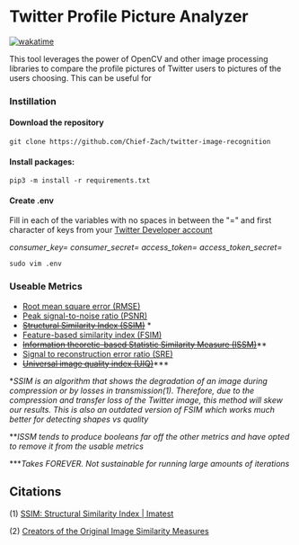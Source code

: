 # Twitter Profile Picture Analyzer
[![wakatime](https://wakatime.com/badge/user/671d32e4-888d-43d9-8178-5f26d6a7202d.svg)](https://wakatime.com/@671d32e4-888d-43d9-8178-5f26d6a7202d)

This tool leverages the power of OpenCV and other image processing libraries to compare the profile pictures of 
Twitter users to pictures of the users choosing. This can be useful for 
### Instillation
#### Download the repository
```
git clone https://github.com/Chief-Zach/twitter-image-recognition 
```

#### Install packages:
```
pip3 -m install -r requirements.txt
```

#### Create .env
Fill in each of the variables with no spaces in between the "=" and first character of keys from your [Twitter Developer
account](https://developer.twitter.com/en)

_consumer_key=_
_consumer_secret=_
_access_token=_
_access_token_secret=_

```
sudo vim .env
```

### Useable Metrics 
- [Root mean square error (RMSE)](https://en.wikipedia.org/wiki/Root-mean-square_deviation)
- [Peak signal-to-noise ratio (PSNR)](https://en.wikipedia.org/wiki/Peak_signal-to-noise_ratio)
- ~~[Structural Similarity Index (SSIM)](https://en.wikipedia.org/wiki/Structural_similarity)~~ *
- [Feature-based similarity index (FSIM)](https://www4.comp.polyu.edu.hk/~cslzhang/IQA/TIP_IQA_FSIM.pdf)
- ~~[Information theoretic-based Statistic Similarity Measure (ISSM)](https://www.tandfonline.com/doi/full/10.1080/22797254.2019.1628617)~~**
- [Signal to reconstruction error ratio (SRE)](https://www.sciencedirect.com/science/article/abs/pii/S0924271618302636)
- ~~[Universal image quality index (UIQ)](https://ece.uwaterloo.ca/~z70wang/publications/quality_2c.pdf)~~***

**SSIM is an algorithm that shows the degradation of an image during compression or by losses in transmission(1). 
Therefore, due to the compression and transfer loss of the Twitter image, this method will skew our results. This is 
also an outdated version of FSIM which works much better for detecting shapes vs quality* 

***ISSM tends to produce booleans far off the other metrics and have opted to remove it from the usable
metrics*

****Takes FOREVER. Not sustainable for running large amounts of iterations*

## Citations
(1) [SSIM: Structural Similarity Index | Imatest](https://www.imatest.com/docs/ssim/)

(2) [Creators of the Original Image Similarity Measures](https://pypi.org/project/image-similarity-measures/)